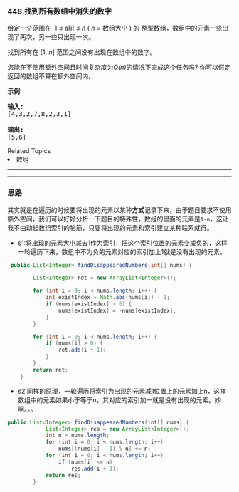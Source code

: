 ### 448.找到所有数组中消失的数字
<p>给定一个范围在&nbsp; 1 &le; a[i] &le; <em>n</em> (&nbsp;<em>n</em> = 数组大小 ) 的 整型数组，数组中的元素一些出现了两次，另一些只出现一次。</p>

<p>找到所有在 [1, <em>n</em>] 范围之间没有出现在数组中的数字。</p>

<p>您能在不使用额外空间且时间复杂度为<em>O(n)</em>的情况下完成这个任务吗? 你可以假定返回的数组不算在额外空间内。</p>

<p><strong>示例:</strong></p>

<pre>
<strong>输入:</strong>
[4,3,2,7,8,2,3,1]

<strong>输出:</strong>
[5,6]
</pre>
<div><div>Related Topics</div><div><li>数组</li></div></div>



---
---


### 思路
其实就是在遍历的时候要将出现的元素以某种**方式**记录下来，由于题目要求不使用额外空间，我们可以好好分析一下题目的特殊性，数组的里面的元素是`1-n`，这让我不由动起数组索引的脑筋，只要将出现的元素和索引建立某种联系就行。

- s1:将出现的元素大小减去1作为索引，把这个索引位置的元素变成负的，这样一轮遍历下来，数组中不为负的元素对应的索引加上1就是没有出现的元素。
``` java
 public List<Integer> findDisappearedNumbers(int[] nums) {

        List<Integer> ret = new ArrayList<Integer>();

        for (int i = 0; i < nums.length; i++) {
            int existIndex = Math.abs(nums[i]) - 1;
            if (nums[existIndex] > 0) {
                nums[existIndex] = -nums[existIndex];
            }
        }

        for (int i = 0; i < nums.length; i++) {
            if (nums[i] > 0) {
                ret.add(i + 1);
            }
        }
        return ret;
    }
```
- s2:同样的原理，一轮遍历将索引为出现的元素减1位置上的元素加上n，这样数组中的元素如果小于等于n，其对应的索引加一就是没有出现的元素。妙啊。。。
``` java
public List<Integer> findDisappearedNumbers(int[] nums) {
            List<Integer> res = new ArrayList<Integer>();
            int n = nums.length;
            for (int i = 0; i < nums.length; i++)
                nums[(nums[i] - 1) % n] += n;
            for (int i = 0; i < nums.length; i++)
                if (nums[i] <= n)
                    res.add(i + 1);
            return res;
        }
```